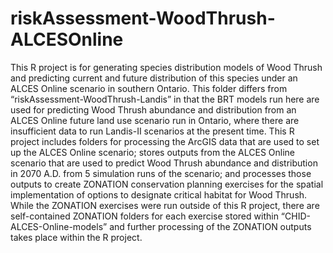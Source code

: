 # riskAssessment-WoodThrush-ALCESOnline
This R project is for generating species distribution models of Wood Thrush and predicting current and future distribution of this species under an ALCES Online scenario in southern Ontario. This folder differs from “riskAssessment-WoodThrush-Landis” in that the BRT models run here are used for predicting Wood Thrush abundance and distribution from an ALCES Online future land use scenario run in Ontario, where there are insufficient data to run Landis-II scenarios at the present time. This R project includes folders for processing the ArcGIS data that are used to set up the ALCES Online scenario; stores outputs from the ALCES Online scenario that are used to predict Wood Thrush abundance and distribution in 2070 A.D. from 5 simulation runs of the scenario; and processes those outputs to create ZONATION conservation planning exercises for the spatial implementation of options to designate critical habitat for Wood Thrush. While the ZONATION exercises were run outside of this R project, there are self-contained ZONATION folders for each exercise stored within “CHID-ALCES-Online-models” and further processing of the ZONATION outputs takes place within the R project.

